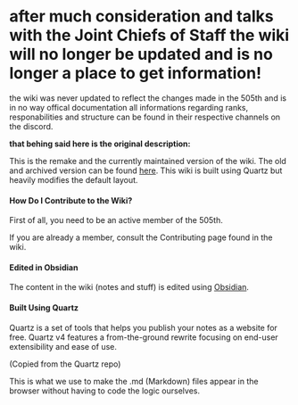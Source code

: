 # after much consideration and talks with the Joint Chiefs of Staff the wiki will no longer be updated and is no longer a place to get information!

the wiki was never updated to reflect the changes made in the 505th and is in no way offical documentation all informations regarding ranks, responabilities and structure can be found in their respective channels on the discord.

**that behing said here is the original description:**

This is the remake and the currently maintained version of the wiki. The old and archived version can be found [here](https://github.com/Costeer/101st-Wiki). This wiki is built using Quartz but heavily modifies the default layout.

#### How Do I Contribute to the Wiki?

First of all, you need to be an active member of the 505th.

If you are already a member, consult the Contributing page found in the wiki.

#### Edited in Obsidian

The content in the wiki (notes and stuff) is edited using [Obsidian](https://obsidian.md/).

#### Built Using Quartz

Quartz is a set of tools that helps you publish your notes as a website for free. 
Quartz v4 features a from-the-ground rewrite focusing on end-user extensibility and ease of use.

(Copied from the Quartz repo)

This is what we use to make the .md (Markdown) files appear in the browser without having to code the logic ourselves.


